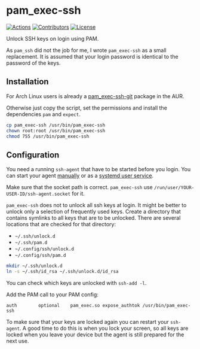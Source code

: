 # pam_exec-ssh

[![Actions](https://github.com/x70b1/pam_exec-ssh/actions/workflows/shellcheck.yml/badge.svg)](https://github.com/x70b1/pam_exec-ssh/actions)
[![Contributors](https://img.shields.io/github/contributors/x70b1/pam_exec-ssh.svg)](https://github.com/x70b1/pam_exec-ssh/graphs/contributors)
[![License](https://img.shields.io/github/license/x70b1/pam_exec-ssh.svg)](https://github.com/x70b1/pam_exec-ssh/blob/master/LICENSE)

Unlock SSH keys on login using PAM.

As `pam_ssh` did not the job for me, I wrote `pam_exec-ssh` as a small replacement.
It is assumed that your login password is identical to the password of the keys.


## Installation

For Arch Linux users is already a [pam_exec-ssh-git](https://aur.archlinux.org/packages/pam_exec-ssh-git/) package in the AUR.

Otherwise just copy the script, set the permissions and install the dependencies `pam` and `expect`.

```sh
cp pam_exec-ssh /usr/bin/pam_exec-ssh
chown root:root /usr/bin/pam_exec-ssh
chmod 755 /usr/bin/pam_exec-ssh
```


## Configuration

You need a running `ssh-agent` that have to be started before you login.
You can start your agent [manually](https://wiki.archlinux.org/index.php/SSH_keys#ssh-agent) or as a [systemd user service](https://wiki.archlinux.org/index.php/SSH_keys#Start_ssh-agent_with_systemd_user).

Make sure that the socket path is correct.
`pam_exec-ssh` use `/run/user/YOUR-USER-ID/ssh-agent.socket` for it.

`pam_exec-ssh` does not to unlock all ssh keys at login.
It might be better to unlock only a selection of frequently used keys.
Create a directory that contains symlinks to all keys that are to be unlocked.
There are several locations that are checked for that directory:

* `~/.ssh/unlock.d`
* `~/.ssh/pam.d`
* `~/.config/ssh/unlock.d`
* `~/.config/ssh/pam.d`

```sh
mkdir ~/.ssh/unlock.d
ln -s ~/.ssh/id_rsa ~/.ssh/unlock.d/id_rsa
```

You can check which keys are unlocked with `ssh-add -l`.

Add the PAM call to your PAM config:

```
auth		optional	pam_exec.so expose_authtok /usr/bin/pam_exec-ssh
```


To make sure that your keys are locked again you can restart your `ssh-agent`.
A good time to do this is when you lock your screen, so all keys are locked when you leave your device but the agent is still prepared for the next use.
